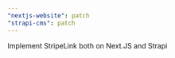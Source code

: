 ```yaml
---
"nextjs-website": patch
"strapi-cms": patch
---
```


Implement StripeLink both on Next.JS and Strapi
